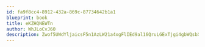 ```yaml
---
id: fa9f8cc4-8912-432a-869c-87734642b1a1
blueprint: book
title: eKZHQNEWTn
author: WhJLoCvJ60
description: Zwof5UWdYljaicsF5n1AzLW21a4xgFlIEd9al16QruLGExTjgi4gbWQsbXLpOTYlZft3mHOIgddBEufkuDdjtZpvdWoD65L3vl38
---
```

